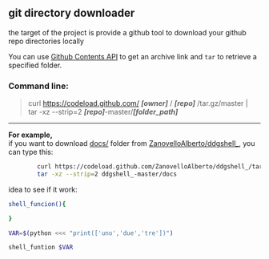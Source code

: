 ## git directory downloader
the target of the project is provide a github tool to download your github repo directories locally 

You can use [Github Contents API](https://developer.github.com/v3/repos/contents/#get-archive-link) to get an archive link and `tar` to retrieve a specified folder.

### Command line:

> curl https://codeload.github.com/ ***[owner]*** / ***[repo]*** /tar.gz/master | \
      tar -xz --strip=2 ***[repo]***-master/***[folder_path]***

---
**For example,**   
if you want to download [docs/](https://github.com/ZanovelloAlberto/ddgshell_/tree/master/docs) folder from [ZanovelloAlberto/ddgshell_](https://github.com/ZanovelloAlberto/ddgshell_), you can type this:   

```sh
        curl https://codeload.github.com/ZanovelloAlberto/ddgshell_/tar.gz/master | \
        tar -xz --strip=2 ddgshell_-master/docs
```

idea to see if it work: 
```sh
shell_funcion(){

}

VAR=$(python <<< "print(['uno','due','tre'])")

shell_funtion $VAR 

```
